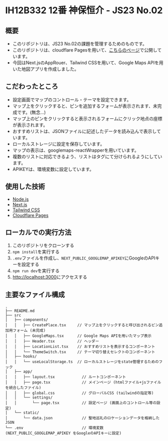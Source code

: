 # IH12B332 12番 神保恒介 - JS23 No.02

## 概要
- このリポジトリは、JS23 No.02の課題を管理するためのものです。
- このリポジトリは、cloudflare Pagesを用いて、[こちらのページ](https://local-map.kosuke.dev)で公開しています。
- 今回はNext.jsのAppRouer、Tailwind CSSを用いて、Google Maps APIを用いた地図アプリを作成しました。


## こだわったところ
- 設定画面でマップのコントロール・テーマを設定できます。
- マップ上をクリックすると、ピンを追加するフォームが表示されます、未完成です。(無念...)
- マップ上のピンをクリックすると表示されるフォームにクリック地点の座標が表示されます。
- おすすめリストは、JSONファイルに記述したデータを読み込んで表示しています。
- ローカルストレージに設定を保存しています。
- マップの表示は、googlemaps-reactWrapperを用いています。
- 複数のリストに対応できるよう、リストはタグにて分けられるようにしています。
- APIKEYは、環境変数に設定しています。


## 使用した技術
- [Node.js](https://nodejs.org/ja/)  
- [Next.js](https://nextjs.org/)  
- [Tailwind CSS](https://tailwindcss.com/)  
- [Cloudflare Pages](https://pages.cloudflare.com/)  


## ローカルでの実行方法
1. このリポジトリをクローンする
2. `npm install`を実行する
3. `.env`ファイルを作成し、`NEXT_PUBLIC_GOOGLEMAP_APIKEY`にGoogleのAPIキーを設定する
3. `npm run dev`を実行する
4. [http://localhost:3000](http://localhost:3000)にアクセスする


## 主要なファイル構成
```
.
├── README.md
├── src
│   ├── components/
│   │   ├── CreatePlace.tsx     // マップ上をクリックすると呼び出されるピン追加用フォーム (未完成)
│   │   ├── GoogleMaps.tsx      // Google Maps APIを用いたマップ表示
│   │   ├── Header.tsx          // ヘッダー
│   │   ├── LocationList.tsx    // おすすめリストを表示するコンポーネント
│   │   └── ThemeSwitch.tsx     // テーマ切り替えセレクトのコンポーネント
│   ├── hooks/
│   │   └── useLocalStorage.ts  // ローカルストレージをstate管理するためのフック
│   ├── app/
│   │   ├── layout.tsx            // ルートコンポーネント
│   │   ├── page.tsx              // メインページ (htmlファイル+jsファイルを統合したファイル)
│   │   ├── global.css            // グローバルCSS (tailwindの指定等)
│   │   └── settings/
│   │       └── page.tsx          // 設定ページ (画面上のコントロール等の設定)
│   └── static/
│       └── data.json             // 聖地巡礼のロケーションデータを格納したJSON
└── .env                          // 環境変数 (NEXT_PUBLIC_GOOGLEMAP_APIKEY をGoogleのAPIキーに設定)
```

